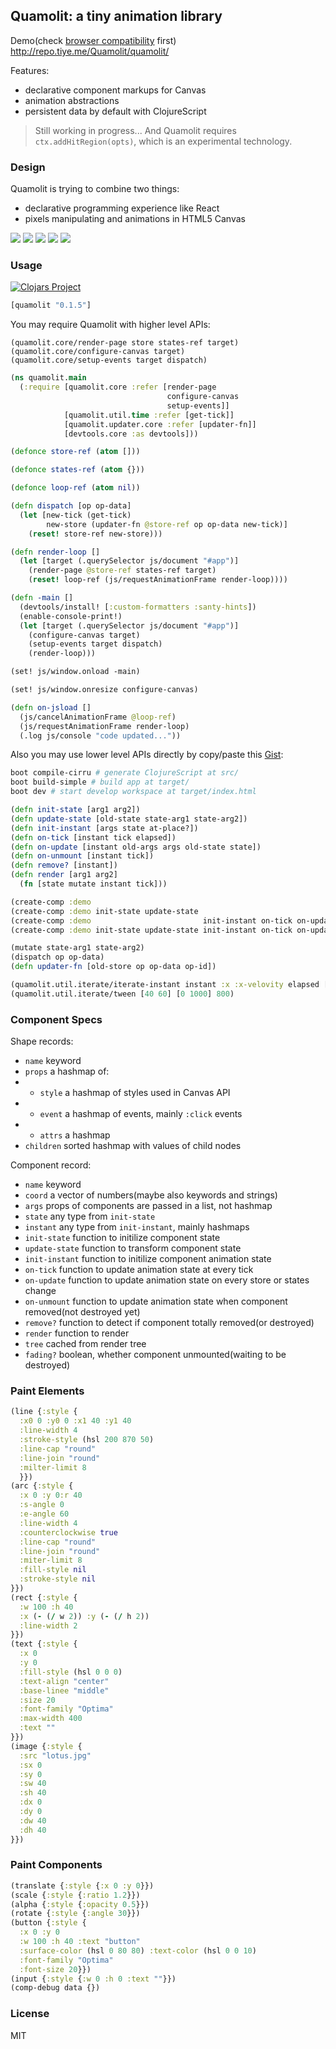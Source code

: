 
Quamolit: a tiny animation library
----

Demo(check [browser compatibility][Browser_compatibility] first) http://repo.tiye.me/Quamolit/quamolit/

[Browser_compatibility]: https://developer.mozilla.org/en-US/docs/Web/API/CanvasRenderingContext2D/addHitRegion#Browser_compatibility

Features:

* declarative component markups for Canvas
* animation abstractions
* persistent data by default with ClojureScript

> Still working in progress... And Quamolit requires `ctx.addHitRegion(opts)`, which is an experimental technology.

### Design

Quamolit is trying to combine two things:

* declarative programming experience like React
* pixels manipulating and animations in HTML5 Canvas

![](https://pbs.twimg.com/media/Cgnn_hRU8AIzZfL.jpg)
![](https://pbs.twimg.com/media/Cg8Cxm4UkAAzDCl.png)
![](https://pbs.twimg.com/media/CgnoDXAUoAACK4p.jpg)
![](https://pbs.twimg.com/media/CgnoIH_UcAIlDIg.jpg)
![](https://pbs.twimg.com/media/Cg8IotoU0AA2rGq.jpg)

### Usage

[![Clojars Project](https://img.shields.io/clojars/v/quamolit.svg)](https://clojars.org/quamolit)

```clojure
[quamolit "0.1.5"]
```

You may require Quamolit with higher level APIs:

```cojure
(quamolit.core/render-page store states-ref target)
(quamolit.core/configure-canvas target)
(quamolit.core/setup-events target dispatch)
```

```clojure
(ns quamolit.main
  (:require [quamolit.core :refer [render-page
                                   configure-canvas
                                   setup-events]]
            [quamolit.util.time :refer [get-tick]]
            [quamolit.updater.core :refer [updater-fn]]
            [devtools.core :as devtools]))

(defonce store-ref (atom []))

(defonce states-ref (atom {}))

(defonce loop-ref (atom nil))

(defn dispatch [op op-data]
  (let [new-tick (get-tick)
        new-store (updater-fn @store-ref op op-data new-tick)]
    (reset! store-ref new-store)))

(defn render-loop []
  (let [target (.querySelector js/document "#app")]
    (render-page @store-ref states-ref target)
    (reset! loop-ref (js/requestAnimationFrame render-loop))))

(defn -main []
  (devtools/install! [:custom-formatters :santy-hints])
  (enable-console-print!)
  (let [target (.querySelector js/document "#app")]
    (configure-canvas target)
    (setup-events target dispatch)
    (render-loop)))

(set! js/window.onload -main)

(set! js/window.onresize configure-canvas)

(defn on-jsload []
  (js/cancelAnimationFrame @loop-ref)
  (js/requestAnimationFrame render-loop)
  (.log js/console "code updated..."))
```

Also you may use lower level APIs directly by copy/paste this [Gist][Gist]:

[Gist]: https://gist.github.com/jiyinyiyong/62a3e7a1350023e41af7672f111ab369

```bash
boot compile-cirru # generate ClojureScript at src/
boot build-simple # build app at target/
boot dev # start develop workspace at target/index.html
```

```clj
(defn init-state [arg1 arg2])
(defn update-state [old-state state-arg1 state-arg2])
(defn init-instant [args state at-place?])
(defn on-tick [instant tick elapsed])
(defn on-update [instant old-args args old-state state])
(defn on-unmount [instant tick])
(defn remove? [instant])
(defn render [arg1 arg2]
  (fn [state mutate instant tick]))

(create-comp :demo                                                                         render)
(create-comp :demo init-state update-state                                                 render)
(create-comp :demo                         init-instant on-tick on-update on-mount remove? render)
(create-comp :demo init-state update-state init-instant on-tick on-update on-mount remove? render)

(mutate state-arg1 state-arg2)
(dispatch op op-data)
(defn updater-fn [old-store op op-data op-id])

(quamolit.util.iterate/iterate-instant instant :x :x-velovity elapsed [lower-bound upper-bound])
(quamolit.util.iterate/tween [40 60] [0 1000] 800)
```

### Component Specs

Shape records:

* `name` keyword
* `props` a hashmap of:
* * `style` a hashmap of styles used in Canvas API
* * `event` a hashmap of events, mainly `:click` events
* * `attrs` a hashmap
* `children` sorted hashmap with values of child nodes

Component record:

* `name` keyword
* `coord` a vector of numbers(maybe also keywords and strings)
* `args` props of components are passed in a list, not hashmap
* `state` any type from `init-state`
* `instant` any type from `init-instant`, mainly hashmaps
* `init-state` function to initilize component state
* `update-state` function to transform component state
* `init-instant` function to initilize component animation state
* `on-tick` function to update animation state at every tick
* `on-update` function to update animation state on every store or states change
* `on-unmount` function to update animation state when component removed(not destroyed yet)
* `remove?` function to detect if component totally removed(or destroyed)
* `render` function to render
* `tree` cached from render tree
* `fading?` boolean, whether component unmounted(waiting to be destroyed)

### Paint Elements

```clj
(line {:style {
  :x0 0 :y0 0 :x1 40 :y1 40
  :line-width 4
  :stroke-style (hsl 200 870 50)
  :line-cap "round"
  :line-join "round"
  :milter-limit 8
  }})
(arc {:style {
  :x 0 :y 0:r 40
  :s-angle 0
  :e-angle 60
  :line-width 4
  :counterclockwise true
  :line-cap "round"
  :line-join "round"
  :miter-limit 8
  :fill-style nil
  :stroke-style nil
}})
(rect {:style {
  :w 100 :h 40
  :x (- (/ w 2)) :y (- (/ h 2))
  :line-width 2
}})
(text {:style {
  :x 0
  :y 0
  :fill-style (hsl 0 0 0)
  :text-align "center"
  :base-linee "middle"
  :size 20
  :font-family "Optima"
  :max-width 400
  :text ""
}})
(image {:style {
  :src "lotus.jpg"
  :sx 0
  :sy 0
  :sw 40
  :sh 40
  :dx 0
  :dy 0
  :dw 40
  :dh 40
}})
```

### Paint Components

```clj
(translate {:style {:x 0 :y 0}})
(scale {:style {:ratio 1.2}})
(alpha {:style {:opacity 0.5}})
(rotate {:style {:angle 30}})
(button {:style {
  :x 0 :y 0
  :w 100 :h 40 :text "button"
  :surface-color (hsl 0 80 80) :text-color (hsl 0 0 10)
  :font-family "Optima"
  :font-size 20}})
(input {:style {:w 0 :h 0 :text ""}})
(comp-debug data {})
```

### License

MIT
